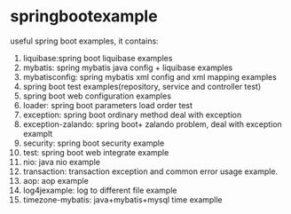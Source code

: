 # springbootexample
useful spring boot examples, it contains:

1. liquibase:spring boot liquibase examples
2. mybatis: spring mybatis java config + liquibase examples
3. mybatisconfig: spring mybatis xml config and xml mapping examples
4. spring boot test examples(repository, service and controller test)
5. spring boot web configuration examples
6. loader: spring boot parameters load order test 
7. exception: spring boot ordinary method deal with exception
8. exception-zalando: spring boot+ zalando problem, deal with exception examplt
9. security: spring boot security example
10. test: spring boot web integrate example
11. nio: java nio example
12. transaction: transaction exception and common error usage example.
13. aop: aop example
14. log4jexample: log to different file example
15. timezone-mybatis: java+mybatis+mysql time examplle